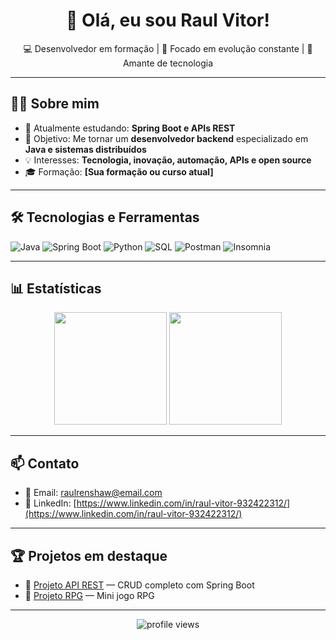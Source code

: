 <h1 align="center">👋 Olá, eu sou Raul Vitor!</h1>

<p align="center">
  💻 Desenvolvedor em formação | 🎯 Focado em evolução constante | 🚀 Amante de tecnologia
</p>

---

## 🧑‍💻 Sobre mim

- 🌱 Atualmente estudando: **Spring Boot e APIs REST**
- 🎯 Objetivo: Me tornar um **desenvolvedor backend** especializado em **Java e sistemas distribuídos**
- 💡 Interesses: **Tecnologia, inovação, automação, APIs e open source**
- 🎓 Formação: **[Sua formação ou curso atual]**

---

## 🛠️ Tecnologias e Ferramentas

![Java](https://img.shields.io/badge/Java-ED8B00?style=for-the-badge&logo=openjdk&logoColor=white)
![Spring Boot](https://img.shields.io/badge/Spring%20Boot-6DB33F?style=for-the-badge&logo=spring-boot&logoColor=white)
![Python](https://img.shields.io/badge/Python-3776AB?style=for-the-badge&logo=python&logoColor=white)
![SQL](https://img.shields.io/badge/SQL-4479A1?style=for-the-badge&logo=postgresql&logoColor=white)
![Postman](https://img.shields.io/badge/Postman-FF6C37?style=for-the-badge&logo=postman&logoColor=white)
![Insomnia](https://img.shields.io/badge/Insomnia-4000BF?style=for-the-badge&logo=insomnia&logoColor=white)

---

## 📊 Estatísticas

<div align="center">
  <img height="180em" src="https://github-readme-stats.vercel.app/api?username=RaulRenshaw&show_icons=true&theme=radical" />
  <img height="180em" src="https://github-readme-stats.vercel.app/api/top-langs/?username=RaulRenshaw&layout=compact&theme=radical"/>
</div>

---

## 📫 Contato

- 📧 Email: [raulrenshaw@email.com](mailto:raulrenshaw@email.com)
- 💼 LinkedIn: [https://www.linkedin.com/in/raul-vitor-932422312/](https://www.linkedin.com/in/raul-vitor-932422312/)

---

## 🏆 Projetos em destaque

- 🔗 [Projeto API REST](https://github.com/RaulRenshaw/CountryCRUD) — CRUD completo com Spring Boot
- 🔗 [Projeto RPG](https://github.com/RaulRenshaw/RPG) — Mini jogo RPG

---

<p align="center">
  <img src="https://komarev.com/ghpvc/?username=seu-usuario&color=blue&style=flat-square" alt="profile views"/>
</p>
